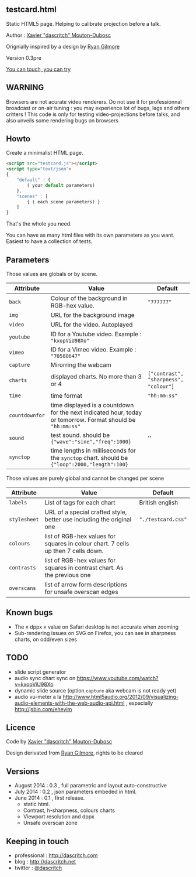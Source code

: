 testcard.html
--------------

Static HTML5 page. Helping to calibrate projection before a talk.

Author :  [Xavier "dascritch" Mouton-Dubosc](http://dascritch.com)

Orignially inspired by a design by [Ryan Gilmore](http://www.urbanspaceman.net/urbanspaceman/index.php?/print/tv-test-card/)

Version 0.3pre

[You can touch, you can try](http://dascritch.github.io/testcard.html/)

WARNING
-------
Browsers are not acurate video renderers. Do not use it for professionnal broadcast or on-air tuning : you may experience lot of bugs, lags and others critters !
This code is only for testing video-projections before talks, and also unveils some rendering bugs on browsers

Howto
-----
Create a minimalist HTML page.
```html 
<script src="testcard.js"></script>
<script type="text/json">
{
	"default" : {
		( your default parameters)
	},
	"scenes" : [
	    { ( each scene parameters) }
	]
}
```

That's the whole you need. 

You can have as many html files with its own parameters as you want. Easiest to have a collection of tests.

Parameters
----------
Those values are globals or by scene.

|Attribute|Value                                              |Default|
|---------|---------------------------------------------------|-------|
|`back`   |Colour of the background in RGB-hex value.         |`"777777"`|
|`img`    |URL for the background image                       ||
|`video`  |URL for the video. Autoplayed                      ||
|`youtube`|ID for a Youtube video. Example : `"kxopViU98Xo"`  ||
|`vimeo`  |ID for a Vimeo video. Example : `"70580647"`       ||
|`capture`|Mirorring the webcam                               ||
|`charts` |displayed charts. No more than 3 or 4              |`["contrast", "sharpness", "colour"`]|
|`time`   | time format                                       |`"hh:mm:ss"`|
|`countdownfor`|time displayed is a countdown for the next indicated hour, today or tomorrow. Format should be `"hh:mm:ss"`||
|`sound`  |test sound. should be `{"wave":"sine","freq":1000}`            |''|
|`synctop`|time lengths in milliseconds for the `synctop` chart. should be `{"loop":2000,"length":100}`    ||

Those values are purely global and cannot be changed per scene

|Attribute|Value                                              |Default|
|---------|---------------------------------------------------|-------|
|`labels` |List of tags for each chart                        |British english|
|`stylesheet`|URL of a special crafted style, better use including the original one|`"./testcard.css"`|
|`colours`|list of RGB-hex values for squares in colour chart. 7 cells up then 7 cells down.||
|`contrasts`|list of RGB-hex values for squares in contrast chart. As the previous one||
|`overscans`|list of arrow form descriptions for unsafe overscan edges||

Known bugs
----------
* The « dppx » value on Safari desktop is not accurate when zooming
* Sub-rendering issues on SVG on Firefox, you can see in sharpness charts, on odd/even sizes

TODO
----
* slide script generator
* audio sync chart sync on https://www.youtube.com/watch?v=kxopViU98Xo
* dynamic slide source (option `capture` aka webcam is not ready yet)
 * audio vu-meter a la <http://www.html5audio.org/2012/09/visualizing-audio-elements-with-the-web-audio-api.html> , espacially <http://jsbin.com/eheyim>

Licence
-------

Code by [Xavier "dascritch" Mouton-Dubosc](http://dascritch.com)

Design derivated from [Ryan Gilmore](http://www.urbanspaceman.net/), rights to be cleared

Versions
--------
* August 2014 : 0.3 , full parametric and layout auto-constructive
* July 2014 : 0.2 , json parameters embeded in html.
* June 2014 : 0.1 , first release.
  * static html.
  * Contrast, h-sharpness, colours charts
  * Viewport resolution and dppx
  * Unsafe overscan zone

Keeping in touch
----------------
* professional : <http://dascritch.com>
* blog : <http://dascritch.net>
* twitter : [@dascritch](https://twitter.com/dascritch)
